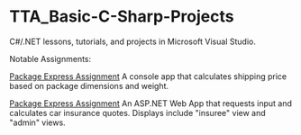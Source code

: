 # TTA_Basic-C-Sharp-Projects


C#/.NET lessons, tutorials, and projects in Microsoft Visual Studio.

Notable Assignments:

[Package Express Assignment](https://github.com/Zelena-Palijo/TTA_Basic-C-Sharp-Projects/tree/main/PackageExpress)
A console app that calculates shipping price based on package dimensions and weight.


[Package Express Assignment](https://github.com/Zelena-Palijo/TTA_Basic-C-Sharp-Projects/tree/main/CarInsurance2)
An ASP.NET Web App that requests input and calculates car insurance quotes. Displays include "insuree" view and "admin" views.
